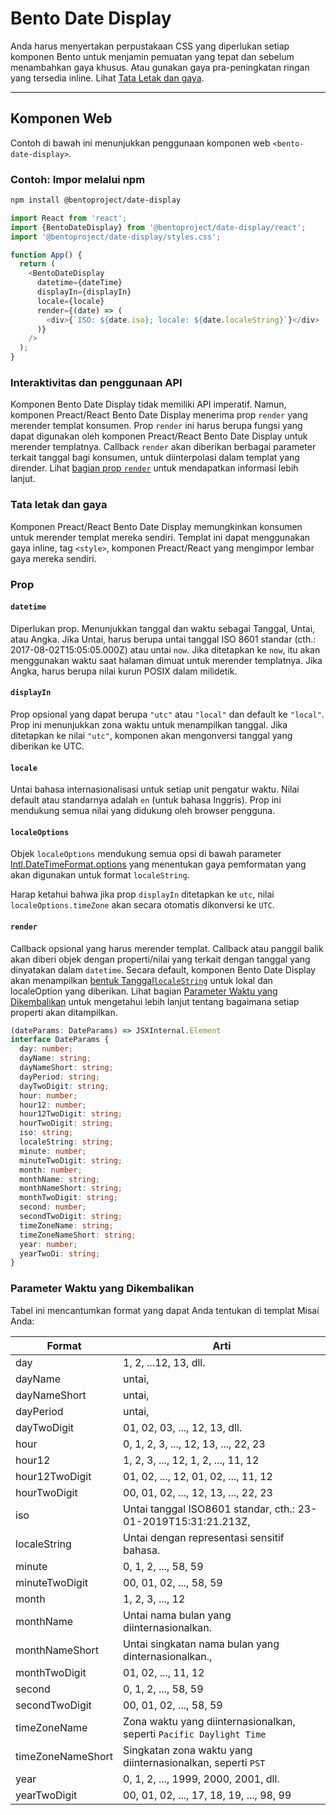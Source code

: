 # Bento Date Display

Anda harus menyertakan perpustakaan CSS yang diperlukan setiap komponen Bento untuk menjamin pemuatan yang tepat dan sebelum menambahkan gaya khusus. Atau gunakan gaya pra-peningkatan ringan yang tersedia inline. Lihat [Tata Letak dan gaya](#layout-and-style).

<!--
## Web Component

TODO(https://go.amp.dev/issue/36619): Restore this section. We don't include it because we don't support <template> in Bento Web Components yet.

An older version of this file contains the removed section, though it's incorrect:

https://github.com/ampproject/amphtml/blob/422d171e87571c4d125a2bf956e78e92444c10e8/extensions/amp-date-display/1.0/README.md
-->

---

## Komponen Web

Contoh di bawah ini menunjukkan penggunaan komponen web `<bento-date-display>`.

### Contoh: Impor melalui npm

```sh
npm install @bentoproject/date-display
```

```javascript
import React from 'react';
import {BentoDateDisplay} from '@bentoproject/date-display/react';
import '@bentoproject/date-display/styles.css';

function App() {
  return (
    <BentoDateDisplay
      datetime={dateTime}
      displayIn={displayIn}
      locale={locale}
      render={(date) => (
        <div>{`ISO: ${date.iso}; locale: ${date.localeString}`}</div>
      )}
    />
  );
}
```

### Interaktivitas dan penggunaan API

Komponen Bento Date Display tidak memiliki API imperatif. Namun, komponen Preact/React Bento Date Display menerima prop `render` yang merender templat konsumen. Prop `render` ini harus berupa fungsi yang dapat digunakan oleh komponen Preact/React Bento Date Display untuk merender templatnya. Callback `render` akan diberikan berbagai parameter terkait tanggal bagi konsumen, untuk diinterpolasi dalam templat yang dirender. Lihat <a href="#render" data-md-type="link">bagian prop `render`</a> untuk mendapatkan informasi lebih lanjut.

### Tata letak dan gaya

Komponen Preact/React Bento Date Display memungkinkan konsumen untuk merender templat mereka sendiri. Templat ini dapat menggunakan gaya inline, tag `<style>`, komponen Preact/React yang mengimpor lembar gaya mereka sendiri.

### Prop

#### `datetime`

Diperlukan prop. Menunjukkan tanggal dan waktu sebagai Tanggal, Untai, atau Angka. Jika Untai, harus berupa untai tanggal ISO 8601 standar (cth.: 2017-08-02T15:05:05.000Z) atau untai `now`. Jika ditetapkan ke `now`, itu akan menggunakan waktu saat halaman dimuat untuk merender templatnya. Jika Angka, harus berupa nilai kurun POSIX dalam milidetik.

#### `displayIn`

Prop opsional yang dapat berupa `"utc"` atau `"local"` dan default ke `"local"`. Prop ini menunjukkan zona waktu untuk menampilkan tanggal. Jika ditetapkan ke nilai `"utc"`, komponen akan mengonversi tanggal yang diberikan ke UTC.

#### `locale`

Untai bahasa internasionalisasi untuk setiap unit pengatur waktu. Nilai default atau standarnya adalah `en` (untuk bahasa Inggris). Prop ini mendukung semua nilai yang didukung oleh browser pengguna.

#### `localeOptions`

Objek `localeOptions` mendukung semua opsi di bawah parameter [Intl.DateTimeFormat.options](https://developer.mozilla.org/en-US/docs/Web/JavaScript/Reference/Global_Objects/Intl/DateTimeFormat/DateTimeFormat#parameters) yang menentukan gaya pemformatan yang akan digunakan untuk format `localeString`.

Harap ketahui bahwa jika prop `displayIn` ditetapkan ke `utc`, nilai `localeOptions.timeZone` akan secara otomatis dikonversi ke `UTC`.

#### `render`

Callback opsional yang harus merender templat. Callback atau panggil balik akan diberi objek dengan properti/nilai yang terkait dengan tanggal yang dinyatakan dalam `datetime`. Secara default, komponen Bento Date Display akan menampilkan [bentuk Tanggal`localeString`](https://developer.mozilla.org/en-US/docs/Web/JavaScript/Reference/Global_Objects/Date/toLocaleString) untuk lokal dan localeOption yang diberikan. Lihat bagian [Parameter Waktu yang Dikembalikan](#returned-time-parameters) untuk mengetahui lebih lanjut tentang bagaimana setiap properti akan ditampilkan.

```typescript
(dateParams: DateParams) => JSXInternal.Element
interface DateParams {
  day: number;
  dayName: string;
  dayNameShort: string;
  dayPeriod: string;
  dayTwoDigit: string;
  hour: number;
  hour12: number;
  hour12TwoDigit: string;
  hourTwoDigit: string;
  iso: string;
  localeString: string;
  minute: number;
  minuteTwoDigit: string;
  month: number;
  monthName: string;
  monthNameShort: string;
  monthTwoDigit: string;
  second: number;
  secondTwoDigit: string;
  timeZoneName: string;
  timeZoneNameShort: string;
  year: number;
  yearTwoDi: string;
}
```

### Parameter Waktu yang Dikembalikan

Tabel ini mencantumkan format yang dapat Anda tentukan di templat Misai Anda:

| Format            | Arti                                                                |
| ----------------- | ------------------------------------------------------------------- |
| day               | 1, 2, ...12, 13, dll.                                               |
| dayName           | untai,                                                              |
| dayNameShort      | untai,                                                              |
| dayPeriod         | untai,                                                              |
| dayTwoDigit       | 01, 02, 03, ..., 12, 13, dll.                                       |
| hour              | 0, 1, 2, 3, ..., 12, 13, ..., 22, 23                                |
| hour12            | 1, 2, 3, ..., 12, 1, 2, ..., 11, 12                                 |
| hour12TwoDigit    | 01, 02, ..., 12, 01, 02, ..., 11, 12                                |
| hourTwoDigit      | 00, 01, 02, ..., 12, 13, ..., 22, 23                                |
| iso               | Untai tanggal ISO8601 standar, cth.: 23-01-2019T15:31:21.213Z,      |
| localeString      | Untai dengan representasi sensitif bahasa.                          |
| minute            | 0, 1, 2, ..., 58, 59                                                |
| minuteTwoDigit    | 00, 01, 02, ..., 58, 59                                             |
| month             | 1, 2, 3, ..., 12                                                    |
| monthName         | Untai nama bulan yang diinternasionalkan.                           |
| monthNameShort    | Untai singkatan nama bulan yang dinternasionalkan.,                 |
| monthTwoDigit     | 01, 02, ..., 11, 12                                                 |
| second            | 0, 1, 2, ..., 58, 59                                                |
| secondTwoDigit    | 00, 01, 02, ..., 58, 59                                             |
| timeZoneName      | Zona waktu yang diinternasionalkan, seperti `Pacific Daylight Time` |
| timeZoneNameShort | Singkatan zona waktu yang diinternasionalkan, seperti `PST`         |
| year              | 0, 1, 2, ..., 1999, 2000, 2001, dll.                                |
| yearTwoDigit      | 00, 01, 02, ..., 17, 18, 19, ..., 98, 99                            |

